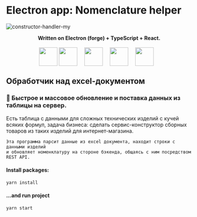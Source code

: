 # Electron app: Nomenclature helper

![constructor-handler-my](https://user-images.githubusercontent.com/6964795/201099035-56ce4834-ab13-445a-a2e7-2ff346a0132b.gif)


<p align="center">
  <b>Written on Electron (forge) + TypeScript + React.</b> <br /><br />
  <img align="center" width="50px" src="https://upload.wikimedia.org/wikipedia/commons/4/4c/Typescript_logo_2020.svg"
       alt="" />
  <img align="center" style="margin-right: 15px" height="50"
       src="https://upload.wikimedia.org/wikipedia/commons/thumb/9/91/Electron_Software_Framework_Logo.svg/1280px-Electron_Software_Framework_Logo.svg.png" />
  <img align="center" style="margin-right: 15px" height="50"
       src="https://upload.wikimedia.org/wikipedia/commons/thumb/d/d9/Node.js_logo.svg/1200px-Node.js_logo.svg.png" />
  <img align="center" style="margin-right: 15px"
       src="https://upload.wikimedia.org/wikipedia/commons/thumb/a/a7/React-icon.svg/1280px-React-icon.svg.png" alt=""
       height="50" />
  <img align="center" style="margin-right: 15px" width="50"
       src="https://upload.wikimedia.org/wikipedia/commons/thumb/9/96/Sass_Logo_Color.svg/1280px-Sass_Logo_Color.svg.png" />
</p>

## Обработчик над excel-документом
### 🚀 Быстрое и массовое обновление и поставка данных из таблицы на сервер.

<p>
    Есть таблица с данными для сложных технических изделий с кучей всяких формул, 
    задача бизнеса: сделать сервис-конструктор сборных товаров из таких изделий для
    интернет-магазина.
    
    Эта программа парсит данные из excel документа, находит строки с данными изделий
    и обновляет номенклатуру на стороне бэкенда, общаясь с ним посредством REST API.
</p>

#### Install packages:

```
yarn install
```

#### ...and run project

```
yarn start
```
